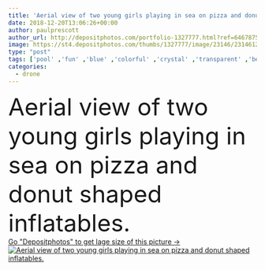 ```yaml
---
title: 'Aerial view of two young girls playing in sea on pizza and donut shaped inflatables.'
date: 2018-12-20T13:06:26+00:00
author: paulprescott
author_url: http://depositphotos.com/portfolio-1327777.html?ref=64678756
image: https://st4.depositphotos.com/thumbs/1327777/image/23146/231461204/api_thumb_450.jpg?forcejpeg=true
type: "post"
tags: ['pool' ,'fun' ,'blue' ,'colorful' ,'crystal' ,'transparent' ,'beautiful' ,'happy' ,'holiday' ,'girl' ,'young' ,'summer' ,'people' ,'outdoors' ,'water' ,'colourful' ,'healthy' ,'teenager' ,'sea' ,'children' ,'kids' ,'turquoise' ,'tropical' ,'creative' ,'two' ,'playing' ,'lifestyle' ,'together' ,'friends' ,'beach' ,'vacation' ,'ripple' ,'enjoy' ,'above' ,'island' ,'seaside' ,'aerial' ,'floating' ,'inflatable' ,'pizza' ,'sisters' ,'donut' ,'bikini' ,'blow up' ,'drone' ]
categories: 
  - drone
---
```

<div aling="center">
            <font size="60"> Aerial view of two young girls playing in sea on pizza and donut shaped inflatables.</font>   
</div>
<div>
    <a href='https://depositphotos.com/231461204/stock-photo-aerial-view-two-young-girls.html?ref=64678756' target=_blank > Go "Depositphotos" to get lage size of this picture ->
        <img href='https://depositphotos.com/231461204/stock-photo-aerial-view-two-young-girls.html?ref=64678756' src='https://st4.depositphotos.com/1327777/23146/i/950/depositphotos_231461204-stock-photo-aerial-view-two-young-girls.jpg?forcejpeg=true' alt='Aerial view of two young girls playing in sea on pizza and donut shaped inflatables.' >
    </a>
</div>
